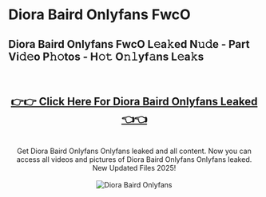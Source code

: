 # Diora Baird Onlyfans FwcO

<h2>Diora Baird Onlyfans FwcO  L𝚎a𝚔ed N𝚞𝚍e - Part Vi𝚍𝚎o P𝚑𝚘tos - H𝚘𝚝 O𝚗𝚕yf𝚊ns L𝚎a𝚔s</h2>
<br>
<div align="center">
<h2><a href="https://213.232.235.80/live/video.php?q=diora-baird-onlyfans" rel="nofollow">👉👉 Click Here For Diora Baird Onlyfans Leaked 👈👈</a></h2>

<br>
Get Diora Baird Onlyfans Onlyfans leaked and all content. Now you can access all videos and pictures of Diora Baird Onlyfans Onlyfans leaked. New Updated Files 2025!
<br>
<br>
<a href="https://213.232.235.80/live/video.php?q=diora-baird-onlyfans" rel="nofollow" data-target="animated-image.originalLink"><img src="https://i.imgur.com/dJHk4Zq.gif" alt="Diora Baird Onlyfans" style="max-width: 100%; display: inline-block;" data-target="animated-image.originalImage"></a>
</div>
<br>